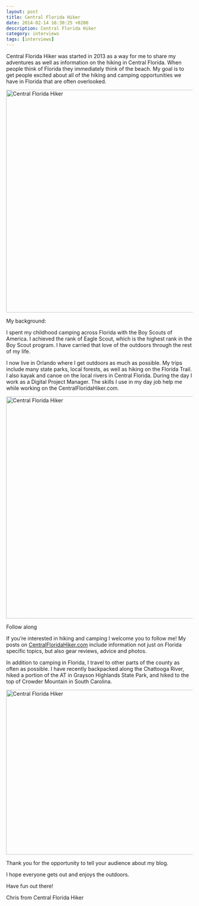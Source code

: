 ```yaml
---
layout: post
title: Central Florida Hiker
date: 2014-02-14 16:30:25 +0200
description: Central Florida Hiker
category: interviews
tags: [interviews]
---
```

Central Florida Hiker was started in 2013 as a way for me to share my adventures as well as information on the hiking in Central Florida. When people think of Florida they immediately think of the beach. My goal is to get people excited about all of the hiking and camping opportunities we have in Florida that are often overlooked. 

<img src="http://farm8.staticflickr.com/7312/12521015465_de99e009df_c.jpg" width="800" height="600" alt="Central Florida Hiker">
<!--more--><br>

My background:

I spent my childhood camping across Florida with the Boy Scouts of America. I achieved the rank of Eagle Scout, which is the highest rank in the Boy Scout program. I have carried that love of the outdoors through the rest of my life. 

I now live in Orlando where I get outdoors as much as possible. My trips include many state parks, local forests, as well as hiking on the Florida Trail. I also kayak and canoe on the local rivers in Central Florida. During the day I work as a Digital Project Manager. The skills I use in my day job help me while working on the CentralFloridaHiker.com.

<img src="http://farm8.staticflickr.com/7325/12521128793_7f75c75ef5_c.jpg" width="800" height="598" alt="Central Florida Hiker">

Follow along

If you’re interested in hiking and camping I welcome you to follow me! My posts on <a href="http://www.centralfloridahiker.com" target="_blank">CentralFloridaHiker.com</a> include information not just on Florida specific topics, but also gear reviews, advice and photos. 

In addition to camping in Florida, I travel to other parts of the county as often as possible. I have recently backpacked along the Chattooga River, hiked a portion of the AT in Grayson Highlands State Park, and hiked to the top of Crowder Mountain in South Carolina.  

<img src="http://farm4.staticflickr.com/3829/12521496934_4a5f389a74_c.jpg" width="800" height="444" alt="Central Florida Hiker">

Thank you for the opportunity to tell your audience about my blog. 

I hope everyone gets out and enjoys the outdoors. 

Have fun out there!

Chris from Central Florida Hiker
